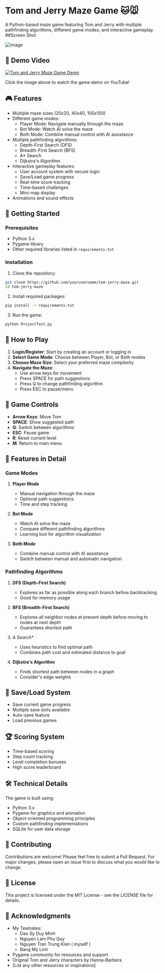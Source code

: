 # Tom and Jerry Maze Game 🐱🐭

A Python-based maze game featuring Tom and Jerry with multiple pathfinding algorithms, different game modes, and interactive gameplay.
##Screen Shot

![image](https://github.com/user-attachments/assets/0b362801-d743-43bc-92b1-d97499ff540e)


## 🎥 Demo Video

[![Tom and Jerry Maze Game Demo](https://img.youtube.com/vi/ju5hfgw210U/0.jpg)](https://www.youtube.com/watch?v=ju5hfgw210U&t=78s)

Click the image above to watch the game demo on YouTube!

## 🎮 Features

- Multiple maze sizes (20x20, 40x40, 100x100)
- Different game modes:
  - Player Mode: Navigate manually through the maze
  - Bot Mode: Watch AI solve the maze
  - Both Mode: Combine manual control with AI assistance
- Multiple pathfinding algorithms:
  - Depth-First Search (DFS)
  - Breadth-First Search (BFS)
  - A* Search
  - Dijkstra's Algorithm
- Interactive gameplay features:
  - User account system with secure login
  - Save/Load game progress
  - Real-time score tracking
  - Time-based challenges
  - Mini-map display
- Animations and sound effects

## 🚀 Getting Started

### Prerequisites

- Python 3.x
- Pygame library
- Other required libraries listed in `requirements.txt`

### Installation

1. Clone the repository:
```bash
git clone https://github.com/yourusername/tom-jerry-maze.git
cd tom-jerry-maze
```

2. Install required packages:
```bash
pip install -r requirements.txt
```

3. Run the game:
```bash
python ProjectTest.py
```

## 🎯 How to Play

1. **Login/Register**: Start by creating an account or logging in
2. **Select Game Mode**: Choose between Player, Bot, or Both modes
3. **Choose Maze Size**: Select your preferred maze complexity
4. **Navigate the Maze**: 
   - Use arrow keys for movement
   - Press SPACE for path suggestions
   - Press Q to change pathfinding algorithm
   - Press ESC to pause/menu

## 🎨 Game Controls

- **Arrow Keys**: Move Tom
- **SPACE**: Show suggested path
- **Q**: Switch between algorithms
- **ESC**: Pause game
- **R**: Reset current level
- **M**: Return to main menu

## 🧩 Features in Detail

### Game Modes

1. **Player Mode**
   - Manual navigation through the maze
   - Optional path suggestions
   - Time and step tracking

2. **Bot Mode**
   - Watch AI solve the maze
   - Compare different pathfinding algorithms
   - Learning tool for algorithm visualization

3. **Both Mode**
   - Combine manual control with AI assistance
   - Switch between manual and automatic navigation

### Pathfinding Algorithms

1. **DFS (Depth-First Search)**
   - Explores as far as possible along each branch before backtracking
   - Good for memory usage

2. **BFS (Breadth-First Search)**
   - Explores all neighbor nodes at present depth before moving to nodes at next depth
   - Guarantees shortest path

3. **A* Search**
   - Uses heuristics to find optimal path
   - Combines path cost and estimated distance to goal

4. **Dijkstra's Algorithm**
   - Finds shortest path between nodes in a graph
   - Consider's edge weights

## 💾 Save/Load System

- Save current game progress
- Multiple save slots available
- Auto-save feature
- Load previous games

## 🏆 Scoring System

- Time-based scoring
- Step count tracking
- Level completion bonuses
- High score leaderboard

## 🛠️ Technical Details

The game is built using:
- Python 3.x
- Pygame for graphics and animation
- Object-oriented programming principles
- Custom pathfinding implementations
- SQLite for user data storage

## 🤝 Contributing

Contributions are welcome! Please feel free to submit a Pull Request. For major changes, please open an issue first to discuss what you would like to change.

## 📝 License

This project is licensed under the MIT License - see the LICENSE file for details.

## 🙏 Acknowledgments
- My Teamates:
  + Dao Sy Duy Minh 
  + Nguyen Lam Phu Quy
  + Nguyen Tran Trung Kien ( myself )
  + Bang My Linh
- Pygame community for resources and support
- Original Tom and Jerry characters by Hanna-Barbera
- [List any other resources or inspirations]
